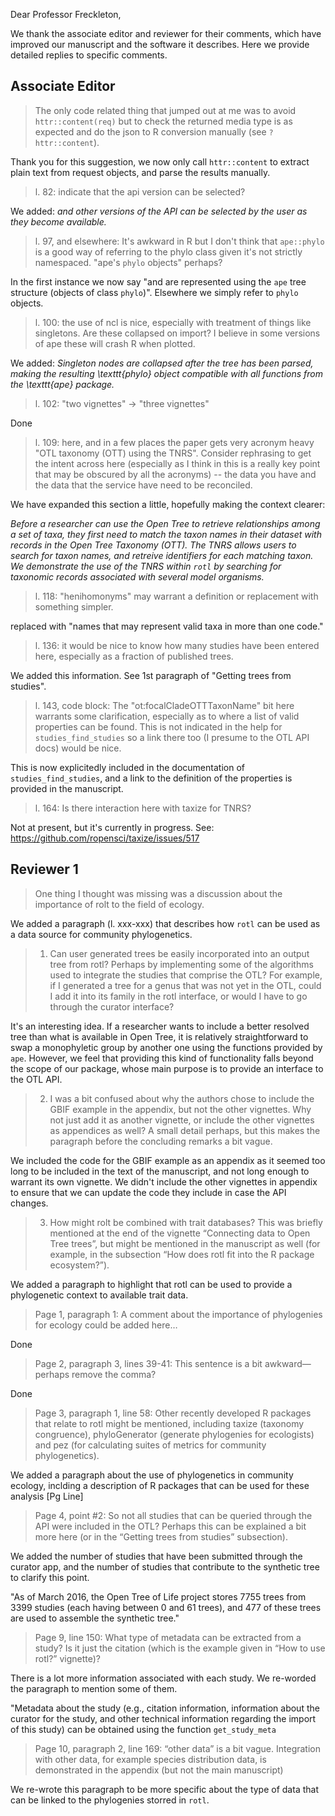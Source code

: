 Dear Professor Freckleton,

We thank the associate editor and reviewer for their comments, which have
improved our manuscript and the software it describes. Here we provide detailed
replies to specific comments.

## Associate Editor

>The only code related thing that jumped out at me was to avoid
>`httr::content(req)` but to check the returned media type is as
>expected and do the json to R conversion manually (see
>`?httr::content`).

Thank you for this suggestion, we now only call `httr::content` to extract plain
text from request objects, and parse the results manually.

> l. 82: indicate that the api version can be selected?

We added: _and other versions of the API can be selected by the user as they
become available._

> l. 97, and elsewhere: It's awkward in R but I don't think that
>`ape::phylo` is a good way of referring to the phylo class given it's
>not strictly namespaced.  "ape's `phylo` objects" perhaps?

In the first instance we now say "and are represented using the `ape` tree structure
(objects of class `phylo`)". Elsewhere we simply refer to `phylo` objects.

>l. 100: the use of ncl is nice, especially with treatment of things
>like singletons.  Are these collapsed on import?  I believe in some
>versions of ape these will crash R when plotted.

We added: _Singleton nodes are collapsed after the tree has been parsed, making
the resulting \texttt{phylo} object compatible with all functions from the
\texttt{ape} package._

>l. 102: "two vignettes" -> "three vignettes"

Done

>l. 109: here, and in a few places the paper gets very acronym heavy
>"OTL taxonomy (OTT) using the TNRS".  Consider rephrasing to get the
>intent across here (especially as I think in this is a really key
>point that may be obscured by all the acronyms) -- the data you have
>and the data that the service have need to be reconciled.

We have expanded this section a little, hopefully making the context clearer:

_Before a researcher can use the Open Tree to retrieve relationships among a set
of taxa, they first need to match the taxon names in their dataset with records
in the Open Tree Taxonomy (OTT). The TNRS allows users to search for taxon
names, and retreive identifiers for each matching taxon. We demonstrate the use
of the TNRS within `rotl` by searching for taxonomic records associated
with several model organisms._


>l. 118: "henihomonyms" may warrant a definition or replacement with
>something simpler.

replaced with "names that may represent valid taxa in more than one code."

>l. 136: it would be nice to know how many studies have been entered
>here, especially as a fraction of published trees.

We added this information. See 1st paragraph of "Getting trees from studies".

>l. 143, code block: The "ot:focalCladeOTTTaxonName" bit here warrants
>some clarification, especially as to where a list of valid properties
>can be found.  This is not indicated in the help for
>`studies_find_studies` so a link there too (I presume to the OTL API
>docs) would be nice.

This is now explicitedly included in the documentation of
`studies_find_studies`, and a link to the definition of the properties is
provided in the manuscript.

>l. 164: Is there interaction here with taxize for TNRS?

Not at present, but it's currently in progress. See:
https://github.com/ropensci/taxize/issues/517

## Reviewer 1

> One thing I thought was missing was a discussion about the importance of rolt
> to the field of ecology.

We added a paragraph (l. xxx-xxx) that describes how `rotl` can be used as a
data source for community phylogenetics.

> 1) Can user generated trees be easily incorporated into an output tree from
> rotl? Perhaps by implementing some of the algorithms used to integrate the
> studies that comprise the OTL? For example, if I generated a tree for a genus
> that was not yet in the OTL, could I add it into its family in the rotl
> interface, or would I have to go through the curator interface?

It's an interesting idea. If a researcher wants to include a better resolved
tree than what is available in Open Tree, it is relatively straightforward to
swap a monophyletic group by another one using the functions provided by
`ape`. However, we feel that providing this kind of functionality falls beyond the
scope of our package, whose main purpose is to provide an interface to the OTL
API.

> 2) I was a bit confused about why the authors chose to include the GBIF
> example in the appendix, but not the other vignettes. Why not just add it as
> another vignette, or include the other vignettes as appendices as well? A
> small detail perhaps, but this makes the paragraph before the concluding
> remarks a bit vague.

We included the code for the GBIF example as an appendix as it seemed too long
to be included in the text of the manuscript, and not long enough to warrant its
own vignette. We didn't include the other vignettes in appendix to ensure that
we can update the code they include in case the API changes.

> 3) How might rolt be combined with trait databases? This was briefly mentioned
> at the end of the vignette “Connecting data to Open Tree trees”, but might be
> mentioned in the manuscript as well (for example, in the subsection “How does
> rotl fit into the R package ecosystem?”).

We added a paragraph to highlight that rotl can be used to provide a
phylogenetic context to available trait data.

> Page 1, paragraph 1: A comment about the importance of phylogenies for ecology
> could be added here…

Done

> Page 2, paragraph 3, lines 39-41: This sentence is a bit awkward—perhaps
> remove the comma?

Done

> Page 3, paragraph 1, line 58: Other recently developed R packages that relate
> to rotl might be mentioned, including taxize (taxonomy congruence),
> phyloGenerator (generate phylogenies for ecologists) and pez (for calculating
> suites of metrics for community phylogenetics).

We added a paragraph about the use of phylogenetics in community ecology,
inclding a description of R packages that can be used for these analysis [Pg
Line]

> Page 4, point #2: So not all studies that can be queried through the API were
> included in the OTL? Perhaps this can be explained a bit more here (or in the
> “Getting trees from studies” subsection).

We added the number of studies that have been submitted through the curator
app, and the number of studies that contribute to the synthetic tree to clarify
this point. 

"As of March 2016, the Open Tree of Life project stores 7755 trees from 3399 
studies (each having between 0 and 61 trees), and 477 of these trees are used 
to assemble the synthetic tree."

> Page 9, line 150: What type of metadata can be extracted from a study? Is it
> just the citation (which is the example given in “How to use rotl?” vignette)?

There is a lot more information associated with each study. We re-worded the
paragraph to mention some of them.

"Metadata about the study (e.g., citation information, information about
the curator for the study, and other technical information regarding the import
of this study) can be obtained using the function `get_study_meta`

> Page 10, paragraph 2, line 169: “other data” is a bit vague. Integration with
> other data, for example species distribution data, is demonstrated in the
> appendix (but not the main manuscript)

We re-wrote this paragraph to be more specific about the type of data that can
be linked to the phylogenies storred in `rotl`.
